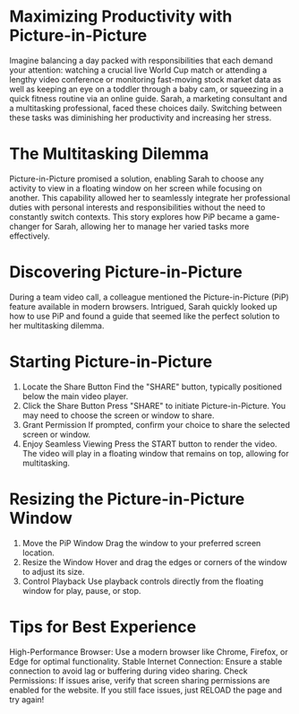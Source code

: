 # Maximizing Productivity with Picture-in-Picture
Imagine balancing a day packed with responsibilities that each demand your attention: watching a crucial live World Cup match or attending a lengthy video conference or monitoring fast-moving stock market data as well as keeping an eye on a toddler through a baby cam, or squeezing in a quick fitness routine via an online guide. Sarah, a marketing consultant and a multitasking professional, faced these choices daily. Switching between these tasks was diminishing her productivity and increasing her stress.

# The Multitasking Dilemma
Picture-in-Picture promised a solution, enabling Sarah to choose any activity to view in a floating window on her screen while focusing on another. This capability allowed her to seamlessly integrate her professional duties with personal interests and responsibilities without the need to constantly switch contexts. This story explores how PiP became a game-changer for Sarah, allowing her to manage her varied tasks more effectively.

# Discovering Picture-in-Picture
During a team video call, a colleague mentioned the Picture-in-Picture (PiP) feature available in modern browsers. Intrigued, Sarah quickly looked up how to use PiP and found a guide that seemed like the perfect solution to her multitasking dilemma.

# Starting Picture-in-Picture
1. Locate the Share Button
Find the "SHARE" button, typically positioned below the main video player.
2. Click the Share Button
Press "SHARE" to initiate Picture-in-Picture. You may need to choose the screen or window to share.
3. Grant Permission
If prompted, confirm your choice to share the selected screen or window.
4. Enjoy Seamless Viewing
Press the START button to render the video. The video will play in a floating window that remains on top, allowing for multitasking.

# Resizing the Picture-in-Picture Window
1. Move the PiP Window
Drag the window to your preferred screen location.
2. Resize the Window
Hover and drag the edges or corners of the window to adjust its size.
3. Control Playback
Use playback controls directly from the floating window for play, pause, or stop.

# Tips for Best Experience
High-Performance Browser: Use a modern browser like Chrome, Firefox, or Edge for optimal functionality.
Stable Internet Connection: Ensure a stable connection to avoid lag or buffering during video sharing.
Check Permissions: If issues arise, verify that screen sharing permissions are enabled for the website.
If you still face issues, just RELOAD the page and try again!